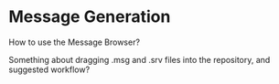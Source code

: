 # Message Generation

How to use the Message Browser?

Something about dragging .msg and .srv files into the repository, and suggested workflow?
